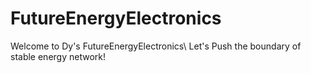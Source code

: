 # FutureEnergyElectronics


Welcome to Dy's FutureEnergyElectronics\\
Let's Push the boundary of stable energy network!
